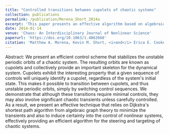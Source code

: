 ```yaml
---
title: "Controlled transitions between cupolets of chaotic systems"
collection: publications
permalink: /publication/Morena_Short_2014a
excerpt: 'This paper presents an effective algorithm based on algebraic graph for transitioning between the cupolets of chaotic systems.'
date: 2014-01-14
venue: 'Chaos: An Interdisciplinary Journal of Nonlinear Science'
paperurl: 'https://doi.org/10.1063/1.4862668'
citation: 'Matthew A. Morena, Kevin M. Short, <i>and</i> Erica E. Cooke, "Controlled transitions between cupolets of chaotic systems", Chaos 24(<b>1</b>), 013110 (2014)'
---
```

Abstract: We present an efficient control scheme that stabilizes the unstable periodic orbits of a chaotic system. The resulting orbits are known as cupolets and collectively provide an important skeleton for the dynamical system. Cupolets exhibit the interesting property that a given sequence of controls will uniquely identify a cupolet, regardless of the system's initial state. This makes it possible to transition between cupolets, and thus unstable periodic orbits, simply by switching control sequences. We demonstrate that although these transitions require minimal controls, they may also involve significant chaotic transients unless carefully controlled. As a result, we present an effective technique that relies on Dijkstra's shortest path algorithm from algebraic graph theory to minimize the transients and also to induce certainty into the control of nonlinear systems, effectively providing an efficient algorithm for the steering and targeting of chaotic systems.
